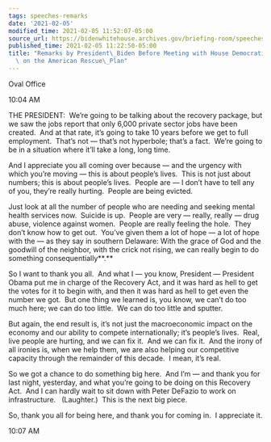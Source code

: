 ```yaml
---
tags: speeches-remarks
date: '2021-02-05'
modified_time: 2021-02-05 11:52:07-05:00
source_url: https://bidenwhitehouse.archives.gov/briefing-room/speeches-remarks/2021/02/05/remarks-by-president-biden-before-meeting-with-house-democratic-leaders-working-on-the-american-rescue-plan/
published_time: 2021-02-05 11:22:50-05:00
title: "Remarks by President\_Biden Before Meeting with House Democratic Leaders Working\
  \ on the American Rescue\_Plan"
---
```

 
Oval Office

10:04 AM

THE PRESIDENT:  We’re going to be talking about the recovery package,
but we saw the jobs report that only 6,000 private sector jobs have been
created.  And at that rate, it’s going to take 10 years before we get to
full employment.  That’s not — that’s not hyperbole; that’s a fact. 
We’re going to be in a situation where it’ll take a long, long time. 

And I appreciate you all coming over because — and the urgency with
which you’re moving — this is about people’s lives.  This is not just
about numbers; this is about people’s lives.  People are — I don’t have
to tell any of you, they’re really hurting.  People are being evicted. 

Just look at all the number of people who are needing and seeking mental
health services now.  Suicide is up.  People are very — really, really —
drug abuse, violence against women.  People are really feeling the
hole.  They don’t know how to get out.  You’ve given them a lot of hope
— a lot of hope with the — as they say in southern Delaware: With the
grace of God and the goodwill of the neighbor, with the crick not
rising, we can really begin to do something consequentially**.**

So I want to thank you all.  And what I — you know, President —
President Obama put me in charge of the Recovery Act, and it was hard as
hell to get the votes for it to begin with, and then it was hard as hell
to get even the number we got.  But one thing we learned is, you know,
we can’t do too much here; we can do too little.  We can do too little
and sputter. 

But again, the end result is, it’s not just the macroeconomic impact on
the economy and our ability to compete internationally; it’s people’s
lives.  Real, live people are hurting, and we can fix it.  And we can
fix it.  And the irony of all ironies is, when we help them, we are also
helping our competitive capacity through the remainder of this decade. 
I mean, it’s real. 

So we got a chance to do something big here.  And I’m — and thank you
for last night, yesterday, and what you’re going to be doing on this
Recovery Act.  And I can hardly wait to sit down with Peter DeFazio to
work on infrastructure.   (Laughter.)  This is the next big piece. 

So, thank you all for being here, and thank you for coming in.  I
appreciate it.

10:07 AM
